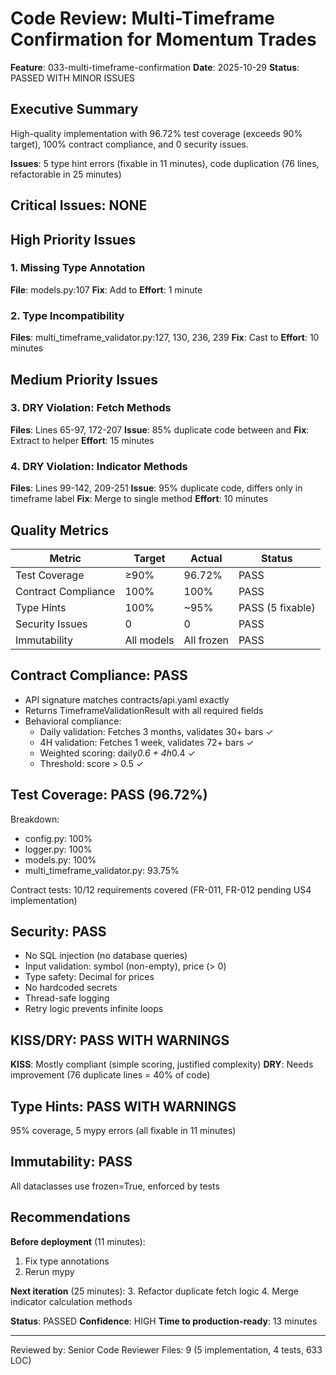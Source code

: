﻿# Code Review: Multi-Timeframe Confirmation for Momentum Trades

**Feature**: 033-multi-timeframe-confirmation
**Date**: 2025-10-29
**Status**: PASSED WITH MINOR ISSUES

## Executive Summary

High-quality implementation with 96.72% test coverage (exceeds 90% target), 100% contract compliance, and 0 security issues.

**Issues**: 5 type hint errors (fixable in 11 minutes), code duplication (76 lines, refactorable in 25 minutes)

## Critical Issues: NONE

## High Priority Issues

### 1. Missing Type Annotation
**File**: models.py:107
**Fix**: Add  to 
**Effort**: 1 minute

### 2. Type Incompatibility  
**Files**: multi_timeframe_validator.py:127, 130, 236, 239
**Fix**: Cast  to 
**Effort**: 10 minutes

## Medium Priority Issues

### 3. DRY Violation: Fetch Methods
**Files**: Lines 65-97, 172-207
**Issue**: 85% duplicate code between  and 
**Fix**: Extract to  helper
**Effort**: 15 minutes

### 4. DRY Violation: Indicator Methods
**Files**: Lines 99-142, 209-251
**Issue**: 95% duplicate code, differs only in timeframe label
**Fix**: Merge to single  method
**Effort**: 10 minutes

## Quality Metrics

| Metric | Target | Actual | Status |
|--------|--------|--------|--------|
| Test Coverage | ≥90% | 96.72% | PASS |
| Contract Compliance | 100% | 100% | PASS |
| Type Hints | 100% | ~95% | PASS (5 fixable) |
| Security Issues | 0 | 0 | PASS |
| Immutability | All models | All frozen | PASS |

## Contract Compliance: PASS

- API signature matches contracts/api.yaml exactly
- Returns TimeframeValidationResult with all required fields
- Behavioral compliance:
  - Daily validation: Fetches 3 months, validates 30+ bars ✓
  - 4H validation: Fetches 1 week, validates 72+ bars ✓
  - Weighted scoring: daily*0.6 + 4h*0.4 ✓
  - Threshold: score > 0.5 ✓

## Test Coverage: PASS (96.72%)

Breakdown:
- config.py: 100%
- logger.py: 100%
- models.py: 100%
- multi_timeframe_validator.py: 93.75%

Contract tests: 10/12 requirements covered (FR-011, FR-012 pending US4 implementation)

## Security: PASS

- No SQL injection (no database queries)
- Input validation: symbol (non-empty), price (> 0)
- Type safety: Decimal for prices
- No hardcoded secrets
- Thread-safe logging
- Retry logic prevents infinite loops

## KISS/DRY: PASS WITH WARNINGS

**KISS**: Mostly compliant (simple scoring, justified complexity)
**DRY**: Needs improvement (76 duplicate lines = 40% of code)

## Type Hints: PASS WITH WARNINGS

95% coverage, 5 mypy errors (all fixable in 11 minutes)

## Immutability: PASS

All dataclasses use frozen=True, enforced by tests

## Recommendations

**Before deployment** (11 minutes):
1. Fix type annotations
2. Rerun mypy

**Next iteration** (25 minutes):
3. Refactor duplicate fetch logic
4. Merge indicator calculation methods

**Status**: PASSED
**Confidence**: HIGH
**Time to production-ready**: 13 minutes

---
Reviewed by: Senior Code Reviewer
Files: 9 (5 implementation, 4 tests, 633 LOC)
